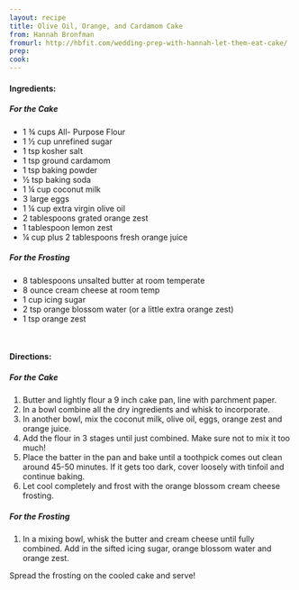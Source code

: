 ```yaml
---
layout: recipe
title: Olive Oil, Orange, and Cardamom Cake
from: Hannah Bronfman
fromurl: http://hbfit.com/wedding-prep-with-hannah-let-them-eat-cake/
prep: 
cook: 
---
```


#### Ingredients:

##### For the Cake

* 1 ¾ cups All- Purpose Flour
* 1 ½ cup unrefined sugar
* 1 tsp kosher salt
* 1 tsp ground cardamom
* 1 tsp baking powder
* ½ tsp baking soda
* 1 ¼ cup coconut milk
* 3 large eggs
* 1 ¼ cup extra virgin olive oil
* 2 tablespoons grated orange zest
* 1 tablespoon lemon zest
* ¼ cup plus 2 tablespoons fresh orange juice

##### For the Frosting

* 8 tablespoons unsalted butter at room temperate
* 8 ounce cream cheese at room temp
* 1 cup icing sugar
* 2 tsp orange blossom water (or a little extra orange zest)
* 1 tsp orange zest

<br>

#### Directions:

##### For the Cake

1. Butter and lightly flour a 9 inch cake pan, line with parchment paper.
2. In a bowl combine all the dry ingredients and whisk to incorporate. 
3. In another bowl, mix the coconut milk, olive oil, eggs, orange zest and
orange juice. 
4. Add the flour in 3 stages until just combined. Make sure not to mix
it too much! 
5. Place the batter in the pan and bake until a toothpick comes out clean around 45-50 minutes. If it gets too dark, cover loosely with tinfoil and continue baking. 
6. Let cool completely and frost with the orange blossom cream cheese frosting.

##### For the Frosting

1. In a mixing bowl, whisk the butter and cream cheese until fully
combined. Add in the sifted icing sugar, orange blossom water and
orange zest. 

Spread the frosting on the cooled cake and serve!

